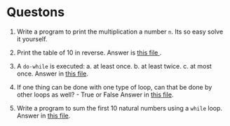 # Questons

1. Write a program to print the multiplication a number ```n```.
Its so easy solve it yourself.

2. Print the table of 10 in reverse.
Answer is <a href="./Answers/question_02_answer.c">this file </a>.

3. A ```do-while``` is executed:
    a. at least once.
    b. at least twice.
    c. at most once.
Answer in <a href="./Answers/question_03_answer.txt">this file</a>.

4. If one thing can be done with one type of loop, can that be done by other loops as well? - True or False
Answer in <a href="./Answers/question_04_answer.txt">this file</a>.

5.  Write a program to sum the first 10 natural numbers using a ```while``` loop.
Answer in <a href="./Answers/question_05_answer.c">this file</a>.